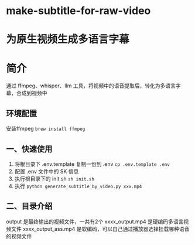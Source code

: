 # make-subtitle-for-raw-video

# 为原生视频生成多语言字幕

# 简介
通过 ffmpeg、whisper、llm 工具，将视频中的语音提取后，转化为多语言字幕，合成到视频中

## 环境配置
安装ffmpeg
`brew install ffmpeg`

## 一、快速使用
1. 将根目录下 .env.template 复制一份到 .env
`cp .env.template .env`
2. 配置 .env 文件中的 SK 信息
3. 执行根目录下的 init.sh
`sh init.sh`
4. 执行 `python generate_subtitle_by_video.py xxx.mp4`

## 二、目录介绍
output 是最终输出的视频文件，一共有2个
xxxx_output.mp4 是硬编码多语言视频文件
xxxx_output_ass.mp4 是软编码，可以自己通过播放器选择挂载哪种语音的视频文件